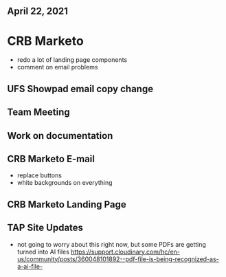 ## April 22, 2021

# CRB Marketo
- redo a lot of landing page components
- comment on email problems

## UFS Showpad email copy change

## Team Meeting

## Work on documentation

## CRB Marketo E-mail
- replace buttons
- white backgrounds on everything

## CRB Marketo Landing Page

## TAP Site Updates
- not going to worry about this right now, but some PDFs are getting turned into AI files
https://support.cloudinary.com/hc/en-us/community/posts/360048101892--pdf-file-is-being-recognized-as-a-ai-file-


